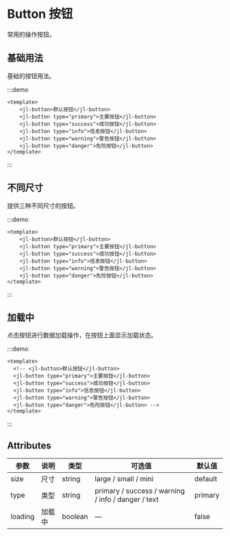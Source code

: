 # Button 按钮

常用的操作按钮。

## 基础用法

基础的按钮用法。

:::demo

```vue
<template>
    <jl-button>默认按钮</jl-button>
    <jl-button type="primary">主要按钮</jl-button>
    <jl-button type="success">成功按钮</jl-button>
    <jl-button type="info">信息按钮</jl-button>
    <jl-button type="warning">警告按钮</jl-button>
    <jl-button type="danger">危险按钮</jl-button>
</template>
```

:::

## 不同尺寸

提供三种不同尺寸的按钮。

:::demo

```vue
<template>
    <jl-button>默认按钮</jl-button>
    <jl-button type="primary">主要按钮</jl-button>
    <jl-button type="success">成功按钮</jl-button>
    <jl-button type="info">信息按钮</jl-button>
    <jl-button type="warning">警告按钮</jl-button>
    <jl-button type="danger">危险按钮</jl-button>
</template>
```

:::

## 加载中

点击按钮进行数据加载操作，在按钮上面显示加载状态。

:::demo

```vue
<template>
  <!-- <jl-button>默认按钮</jl-button>
  <jl-button type="primary">主要按钮</jl-button>
  <jl-button type="success">成功按钮</jl-button>
  <jl-button type="info">信息按钮</jl-button>
  <jl-button type="warning">警告按钮</jl-button>
  <jl-button type="danger">危险按钮</jl-button> -->
</template>
```

:::

## Attributes

| 参数    | 说明   | 类型    | 可选值                                             | 默认值  |
| ------- | ------ | ------- | -------------------------------------------------- | ------- |
| size    | 尺寸   | string  | large / small / mini                               | default |
| type    | 类型   | string  | primary / success / warning / info / danger / text | primary |
| loading | 加载中 | boolean | —                                                  | false   |

